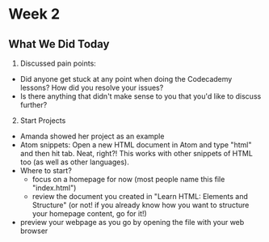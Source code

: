 # Week 2

## What We Did Today
1. Discussed pain points:
  - Did anyone get stuck at any point when doing the Codecademy lessons? How did you resolve your issues?
  - Is there anything that didn't make sense to you that you'd like to discuss further?
2. Start Projects
  - Amanda showed her project as an example
  - Atom snippets: Open a new HTML document in Atom and type "html" and then hit tab. Neat, right?! This works with other
    snippets of HTML too (as well as other languages).
  - Where to start?
    - focus on a homepage for now (most people name this file "index.html")
    - review the document you created in "Learn HTML: Elements and Structure"
      (or not! if you already know how you want to structure your homepage content, go for it!)
  - preview your webpage as you go by opening the file with your web browser

